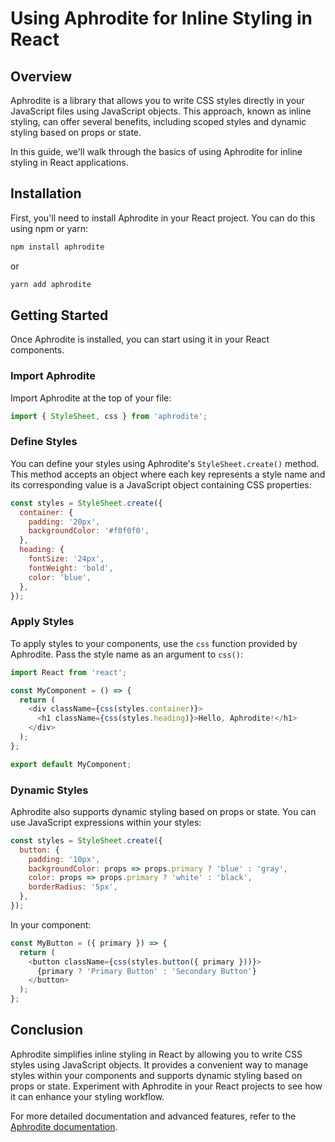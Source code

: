 # Using Aphrodite for Inline Styling in React

## Overview

Aphrodite is a library that allows you to write CSS styles directly in your JavaScript files using JavaScript objects. This approach, known as inline styling, can offer several benefits, including scoped styles and dynamic styling based on props or state.

In this guide, we'll walk through the basics of using Aphrodite for inline styling in React applications.

## Installation

First, you'll need to install Aphrodite in your React project. You can do this using npm or yarn:

```bash
npm install aphrodite
```

or

```bash
yarn add aphrodite
```

## Getting Started

Once Aphrodite is installed, you can start using it in your React components.

### Import Aphrodite

Import Aphrodite at the top of your file:

```javascript
import { StyleSheet, css } from 'aphrodite';
```

### Define Styles

You can define your styles using Aphrodite's `StyleSheet.create()` method. This method accepts an object where each key represents a style name and its corresponding value is a JavaScript object containing CSS properties:

```javascript
const styles = StyleSheet.create({
  container: {
    padding: '20px',
    backgroundColor: '#f0f0f0',
  },
  heading: {
    fontSize: '24px',
    fontWeight: 'bold',
    color: 'blue',
  },
});
```

### Apply Styles

To apply styles to your components, use the `css` function provided by Aphrodite. Pass the style name as an argument to `css()`:

```javascript
import React from 'react';

const MyComponent = () => {
  return (
    <div className={css(styles.container)}>
      <h1 className={css(styles.heading)}>Hello, Aphrodite!</h1>
    </div>
  );
};

export default MyComponent;
```

### Dynamic Styles

Aphrodite also supports dynamic styling based on props or state. You can use JavaScript expressions within your styles:

```javascript
const styles = StyleSheet.create({
  button: {
    padding: '10px',
    backgroundColor: props => props.primary ? 'blue' : 'gray',
    color: props => props.primary ? 'white' : 'black',
    borderRadius: '5px',
  },
});
```

In your component:

```javascript
const MyButton = ({ primary }) => {
  return (
    <button className={css(styles.button({ primary }))}>
      {primary ? 'Primary Button' : 'Secondary Button'}
    </button>
  );
};
```

## Conclusion

Aphrodite simplifies inline styling in React by allowing you to write CSS styles using JavaScript objects. It provides a convenient way to manage styles within your components and supports dynamic styling based on props or state. Experiment with Aphrodite in your React projects to see how it can enhance your styling workflow.

For more detailed documentation and advanced features, refer to the [Aphrodite documentation](https://github.com/Khan/aphrodite).


